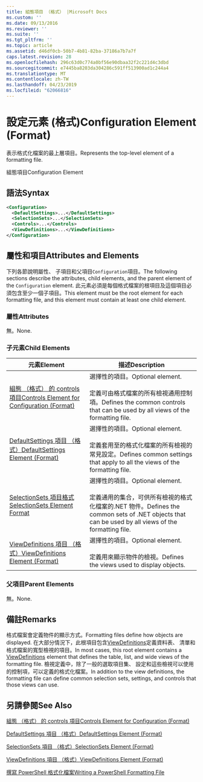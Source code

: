 ```yaml
---
title: 組態項目 （格式） |Microsoft Docs
ms.custom: ''
ms.date: 09/13/2016
ms.reviewer: ''
ms.suite: ''
ms.tgt_pltfrm: ''
ms.topic: article
ms.assetid: d46df0cb-50b7-4b81-82ba-37186a7b7a7f
caps.latest.revision: 28
ms.openlocfilehash: 296c63d0c774a0bf56e90dbaa32f2c221d4c3dbd
ms.sourcegitcommit: e7445ba8203da304286c591ff513900ad1c244a4
ms.translationtype: MT
ms.contentlocale: zh-TW
ms.lasthandoff: 04/23/2019
ms.locfileid: "62066816"
---
```

# <a name="configuration-element-format"></a><span data-ttu-id="fe6eb-102">設定元素 (格式)</span><span class="sxs-lookup"><span data-stu-id="fe6eb-102">Configuration Element (Format)</span></span>

<span data-ttu-id="fe6eb-103">表示格式化檔案的最上層項目。</span><span class="sxs-lookup"><span data-stu-id="fe6eb-103">Represents the top-level element of a formatting file.</span></span>

<span data-ttu-id="fe6eb-104">組態項目</span><span class="sxs-lookup"><span data-stu-id="fe6eb-104">Configuration Element</span></span>

## <a name="syntax"></a><span data-ttu-id="fe6eb-105">語法</span><span class="sxs-lookup"><span data-stu-id="fe6eb-105">Syntax</span></span>

```xml
<Configuration>
  <DefaultSettings>...</DefaultSettings>
  <SelectionSets>...</SelectionSets>
  <Controls>...</Controls>
  <ViewDefinitions>...</ViewDefinitions>
</Configuration>

```

## <a name="attributes-and-elements"></a><span data-ttu-id="fe6eb-106">屬性和項目</span><span class="sxs-lookup"><span data-stu-id="fe6eb-106">Attributes and Elements</span></span>

<span data-ttu-id="fe6eb-107">下列各節說明屬性、 子項目和父項目`Configuration`項目。</span><span class="sxs-lookup"><span data-stu-id="fe6eb-107">The following sections describe the attributes, child elements, and the parent element of the `Configuration` element.</span></span> <span data-ttu-id="fe6eb-108">此元素必須是每個格式檔案的根項目及這個項目必須包含至少一個子項目。</span><span class="sxs-lookup"><span data-stu-id="fe6eb-108">This element must be the root element for each formatting file, and this element must contain at least one child element.</span></span>

### <a name="attributes"></a><span data-ttu-id="fe6eb-109">屬性</span><span class="sxs-lookup"><span data-stu-id="fe6eb-109">Attributes</span></span>

<span data-ttu-id="fe6eb-110">無。</span><span class="sxs-lookup"><span data-stu-id="fe6eb-110">None.</span></span>

### <a name="child-elements"></a><span data-ttu-id="fe6eb-111">子元素</span><span class="sxs-lookup"><span data-stu-id="fe6eb-111">Child Elements</span></span>

|<span data-ttu-id="fe6eb-112">元素</span><span class="sxs-lookup"><span data-stu-id="fe6eb-112">Element</span></span>|<span data-ttu-id="fe6eb-113">描述</span><span class="sxs-lookup"><span data-stu-id="fe6eb-113">Description</span></span>|
|-------------|-----------------|
|[<span data-ttu-id="fe6eb-114">組態 （格式） 的 controls 項目</span><span class="sxs-lookup"><span data-stu-id="fe6eb-114">Controls Element for Configuration (Format)</span></span>](./controls-element-for-configuration-format.md)|<span data-ttu-id="fe6eb-115">選擇性的項目。</span><span class="sxs-lookup"><span data-stu-id="fe6eb-115">Optional element.</span></span><br /><br /> <span data-ttu-id="fe6eb-116">定義可由格式檔案的所有檢視通用控制項。</span><span class="sxs-lookup"><span data-stu-id="fe6eb-116">Defines the common controls that can be used by all views of the formatting file.</span></span>|
|[<span data-ttu-id="fe6eb-117">DefaultSettings 項目 （格式）</span><span class="sxs-lookup"><span data-stu-id="fe6eb-117">DefaultSettings Element (Format)</span></span>](./defaultsettings-element-format.md)|<span data-ttu-id="fe6eb-118">選擇性的項目。</span><span class="sxs-lookup"><span data-stu-id="fe6eb-118">Optional element.</span></span><br /><br /> <span data-ttu-id="fe6eb-119">定義套用至的格式化檔案的所有檢視的常見設定。</span><span class="sxs-lookup"><span data-stu-id="fe6eb-119">Defines common settings that apply to all the views of the formatting file.</span></span>|
|[<span data-ttu-id="fe6eb-120">SelectionSets 項目格式</span><span class="sxs-lookup"><span data-stu-id="fe6eb-120">SelectionSets Element Format</span></span>](./selectionsets-element-format.md)|<span data-ttu-id="fe6eb-121">選擇性的項目。</span><span class="sxs-lookup"><span data-stu-id="fe6eb-121">Optional element.</span></span><br /><br /> <span data-ttu-id="fe6eb-122">定義通用的集合，可供所有檢視的格式化檔案的.NET 物件。</span><span class="sxs-lookup"><span data-stu-id="fe6eb-122">Defines the common sets of .NET objects that can be used by all views of the formatting file.</span></span>|
|[<span data-ttu-id="fe6eb-123">ViewDefinitions 項目 （格式）</span><span class="sxs-lookup"><span data-stu-id="fe6eb-123">ViewDefinitions Element (Format)</span></span>](./viewdefinitions-element-format.md)|<span data-ttu-id="fe6eb-124">選擇性的項目。</span><span class="sxs-lookup"><span data-stu-id="fe6eb-124">Optional element.</span></span><br /><br /> <span data-ttu-id="fe6eb-125">定義用來顯示物件的檢視。</span><span class="sxs-lookup"><span data-stu-id="fe6eb-125">Defines the views used to display objects.</span></span>|

### <a name="parent-elements"></a><span data-ttu-id="fe6eb-126">父項目</span><span class="sxs-lookup"><span data-stu-id="fe6eb-126">Parent Elements</span></span>

<span data-ttu-id="fe6eb-127">無。</span><span class="sxs-lookup"><span data-stu-id="fe6eb-127">None.</span></span>

## <a name="remarks"></a><span data-ttu-id="fe6eb-128">備註</span><span class="sxs-lookup"><span data-stu-id="fe6eb-128">Remarks</span></span>

<span data-ttu-id="fe6eb-129">格式檔案會定義物件的顯示方式。</span><span class="sxs-lookup"><span data-stu-id="fe6eb-129">Formatting files define how objects are displayed.</span></span> <span data-ttu-id="fe6eb-130">在大部分情況下，此根項目包含[ViewDefinitions](./viewdefinitions-element-format.md)定義資料表、 清單和格式檔案的寬型檢視的項目。</span><span class="sxs-lookup"><span data-stu-id="fe6eb-130">In most cases, this root element contains a [ViewDefinitions](./viewdefinitions-element-format.md) element that defines the table, list, and wide views of the formatting file.</span></span> <span data-ttu-id="fe6eb-131">檢視定義中，除了一般的選取項目集、 設定和這些檢視可以使用的控制項，可以定義的格式化檔案。</span><span class="sxs-lookup"><span data-stu-id="fe6eb-131">In addition to the view definitions, the formatting file can define common selection sets, settings, and controls that those views can use.</span></span>

## <a name="see-also"></a><span data-ttu-id="fe6eb-132">另請參閱</span><span class="sxs-lookup"><span data-stu-id="fe6eb-132">See Also</span></span>

[<span data-ttu-id="fe6eb-133">組態 （格式） 的 controls 項目</span><span class="sxs-lookup"><span data-stu-id="fe6eb-133">Controls Element for Configuration (Format)</span></span>](./controls-element-for-configuration-format.md)

[<span data-ttu-id="fe6eb-134">DefaultSettings 項目 （格式）</span><span class="sxs-lookup"><span data-stu-id="fe6eb-134">DefaultSettings Element (Format)</span></span>](./defaultsettings-element-format.md)

[<span data-ttu-id="fe6eb-135">SelectionSets 項目 （格式）</span><span class="sxs-lookup"><span data-stu-id="fe6eb-135">SelectionSets Element (Format)</span></span>](./selectionsets-element-format.md)

[<span data-ttu-id="fe6eb-136">ViewDefinitions 項目 （格式）</span><span class="sxs-lookup"><span data-stu-id="fe6eb-136">ViewDefinitions Element (Format)</span></span>](./viewdefinitions-element-format.md)

[<span data-ttu-id="fe6eb-137">撰寫 PowerShell 格式化檔案</span><span class="sxs-lookup"><span data-stu-id="fe6eb-137">Writing a PowerShell Formatting File</span></span>](./writing-a-powershell-formatting-file.md)
